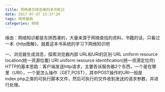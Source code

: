 ```yaml
---
title: 网络是怎样连接的读书笔记
date: 2017-07-07 15:37:20
tags: 网络基础
categories: 网络
---
```


缘由：网络知识都是东拼西凑的，大量来源于网络查找的资料，书籍的话，只看过一本《http图解》，就着这本书系统的学习下网络知识吧

一、浏览器生成消息，探索浏览器内部
URL和URI的区别
URL uniform resource location(统一资源位置)
URI uniform resource identification(统一资源定位符)
HTTP的基本思路：客户端发送http请求，主要告诉服务器2个东西，一个是在哪里（URI），一个是怎么操作（GET,POST），其中POST操作的URI一般是index.php之类的可执行脚本文件，然后可执行的文件收到发送的请求参数，并进行处理。

